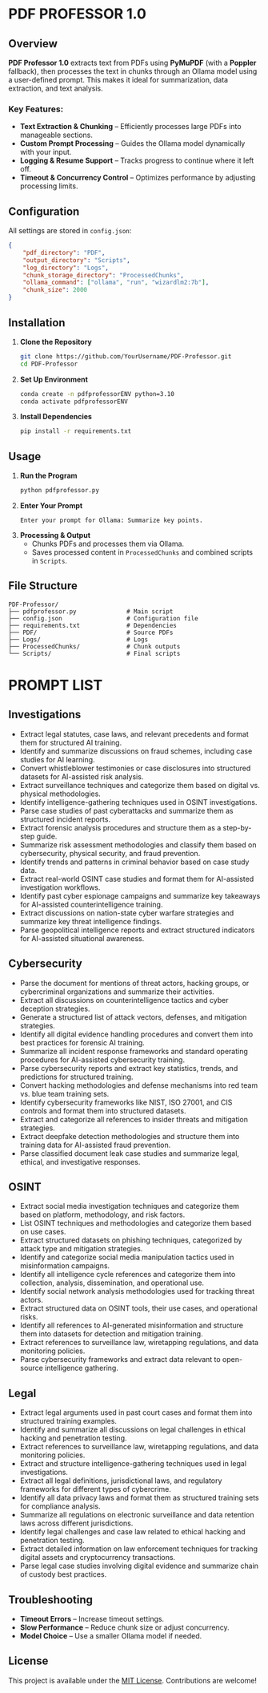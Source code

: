 # PDF PROFESSOR 1.0

## Overview

**PDF Professor 1.0** extracts text from PDFs using **PyMuPDF** (with a **Poppler** fallback), then processes the text in chunks through an Ollama model using a user-defined prompt. This makes it ideal for summarization, data extraction, and text analysis.

### Key Features:
- **Text Extraction & Chunking** – Efficiently processes large PDFs into manageable sections.
- **Custom Prompt Processing** – Guides the Ollama model dynamically with your input.
- **Logging & Resume Support** – Tracks progress to continue where it left off.
- **Timeout & Concurrency Control** – Optimizes performance by adjusting processing limits.

## Configuration

All settings are stored in `config.json`:

```json
{
    "pdf_directory": "PDF",
    "output_directory": "Scripts",
    "log_directory": "Logs",
    "chunk_storage_directory": "ProcessedChunks",
    "ollama_command": ["ollama", "run", "wizardlm2:7b"],
    "chunk_size": 2000
}
```

## Installation

1. **Clone the Repository**
   ```bash
   git clone https://github.com/YourUsername/PDF-Professor.git
   cd PDF-Professor
   ```
2. **Set Up Environment**
   ```bash
   conda create -n pdfprofessorENV python=3.10
   conda activate pdfprofessorENV
   ```
3. **Install Dependencies**
   ```bash
   pip install -r requirements.txt
   ```

## Usage

1. **Run the Program**
   ```bash
   python pdfprofessor.py
   ```
2. **Enter Your Prompt**
   ```
   Enter your prompt for Ollama: Summarize key points.
   ```
3. **Processing & Output**
   - Chunks PDFs and processes them via Ollama.
   - Saves processed content in `ProcessedChunks` and combined scripts in `Scripts`.

## File Structure

```plaintext
PDF-Professor/
├── pdfprofessor.py              # Main script
├── config.json                  # Configuration file
├── requirements.txt             # Dependencies
├── PDF/                         # Source PDFs
├── Logs/                        # Logs
├── ProcessedChunks/             # Chunk outputs
└── Scripts/                     # Final scripts
```

# PROMPT LIST

## Investigations
- Extract legal statutes, case laws, and relevant precedents and format them for structured AI training.
- Identify and summarize discussions on fraud schemes, including case studies for AI learning.
- Convert whistleblower testimonies or case disclosures into structured datasets for AI-assisted risk analysis.
- Extract surveillance techniques and categorize them based on digital vs. physical methodologies.
- Identify intelligence-gathering techniques used in OSINT investigations.
- Parse case studies of past cyberattacks and summarize them as structured incident reports.
- Extract forensic analysis procedures and structure them as a step-by-step guide.
- Summarize risk assessment methodologies and classify them based on cybersecurity, physical security, and fraud prevention.
- Identify trends and patterns in criminal behavior based on case study data.
- Extract real-world OSINT case studies and format them for AI-assisted investigation workflows.
- Identify past cyber espionage campaigns and summarize key takeaways for AI-assisted counterintelligence training.
- Extract discussions on nation-state cyber warfare strategies and summarize key threat intelligence findings.
- Parse geopolitical intelligence reports and extract structured indicators for AI-assisted situational awareness.

## Cybersecurity
- Parse the document for mentions of threat actors, hacking groups, or cybercriminal organizations and summarize their activities.
- Extract all discussions on counterintelligence tactics and cyber deception strategies.
- Generate a structured list of attack vectors, defenses, and mitigation strategies.
- Identify all digital evidence handling procedures and convert them into best practices for forensic AI training.
- Summarize all incident response frameworks and standard operating procedures for AI-assisted cybersecurity training.
- Parse cybersecurity reports and extract key statistics, trends, and predictions for structured training.
- Convert hacking methodologies and defense mechanisms into red team vs. blue team training sets.
- Identify cybersecurity frameworks like NIST, ISO 27001, and CIS controls and format them into structured datasets.
- Extract and categorize all references to insider threats and mitigation strategies.
- Extract deepfake detection methodologies and structure them into training data for AI-assisted fraud prevention.
- Parse classified document leak case studies and summarize legal, ethical, and investigative responses.

## OSINT
- Extract social media investigation techniques and categorize them based on platform, methodology, and risk factors.
- List OSINT techniques and methodologies and categorize them based on use cases.
- Extract structured datasets on phishing techniques, categorized by attack type and mitigation strategies.
- Identify and categorize social media manipulation tactics used in misinformation campaigns.
- Identify all intelligence cycle references and categorize them into collection, analysis, dissemination, and operational use.
- Identify social network analysis methodologies used for tracking threat actors.
- Extract structured data on OSINT tools, their use cases, and operational risks.
- Identify all references to AI-generated misinformation and structure them into datasets for detection and mitigation training.
- Extract references to surveillance law, wiretapping regulations, and data monitoring policies.
- Parse cybersecurity frameworks and extract data relevant to open-source intelligence gathering.

## Legal
- Extract legal arguments used in past court cases and format them into structured training examples.
- Identify and summarize all discussions on legal challenges in ethical hacking and penetration testing.
- Extract references to surveillance law, wiretapping regulations, and data monitoring policies.
- Extract and structure intelligence-gathering techniques used in legal investigations.
- Extract all legal definitions, jurisdictional laws, and regulatory frameworks for different types of cybercrime.
- Identify all data privacy laws and format them as structured training sets for compliance analysis.
- Summarize all regulations on electronic surveillance and data retention laws across different jurisdictions.
- Identify legal challenges and case law related to ethical hacking and penetration testing.
- Extract detailed information on law enforcement techniques for tracking digital assets and cryptocurrency transactions.
- Parse legal case studies involving digital evidence and summarize chain of custody best practices.

## Troubleshooting

- **Timeout Errors** – Increase timeout settings.
- **Slow Performance** – Reduce chunk size or adjust concurrency.
- **Model Choice** – Use a smaller Ollama model if needed.

## License

This project is available under the [MIT License](LICENSE). Contributions are welcome!

